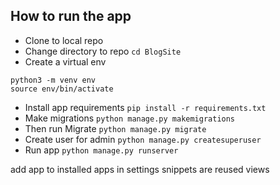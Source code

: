
## How to run the app 
- Clone to local repo
- Change directory to repo `cd BlogSite`
- Create a virtual env 

 ```
 python3 -m venv env 
 source env/bin/activate
 ```

- Install app requirements `pip install -r requirements.txt`
- Make migrations `python manage.py makemigrations`
- Then run Migrate `python manage.py migrate`
- Create user for admin `python manage.py createsuperuser`
- Run app `python manage.py runserver`




add app to installed apps in settings
snippets are reused views
